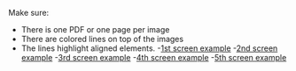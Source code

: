 Make sure:

- There is one PDF or one page per image
- There are colored lines on top of the images
- The lines highlight aligned elements. -[1st screen example](https://www.figma.com/file/KOzd8yZuJvGLmZLuXjBgDg/UI-III-Ex-1.1) -[2nd screen example](https://www.figma.com/file/QXzdFwwUa8EoQgD3k8CqUC/UI-III-EX-1.2) -[3rd screen example](https://www.figma.com/file/9KNmLun5iZ2lbTOaX91fr2/UI-III-Ex-1.3) -[4th screen example](https://www.figma.com/file/EqGJPRCBtS0yJBUwHJdmwU/UI-III-Ex-1.4) -[5th screen example](https://www.figma.com/file/X5lYr8zLmMAazTHeYtfWMm/UI-III-Ex-1.5)
